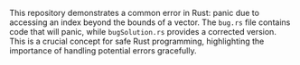 This repository demonstrates a common error in Rust: panic due to accessing an index beyond the bounds of a vector. The `bug.rs` file contains code that will panic, while `bugSolution.rs` provides a corrected version.  This is a crucial concept for safe Rust programming, highlighting the importance of handling potential errors gracefully.